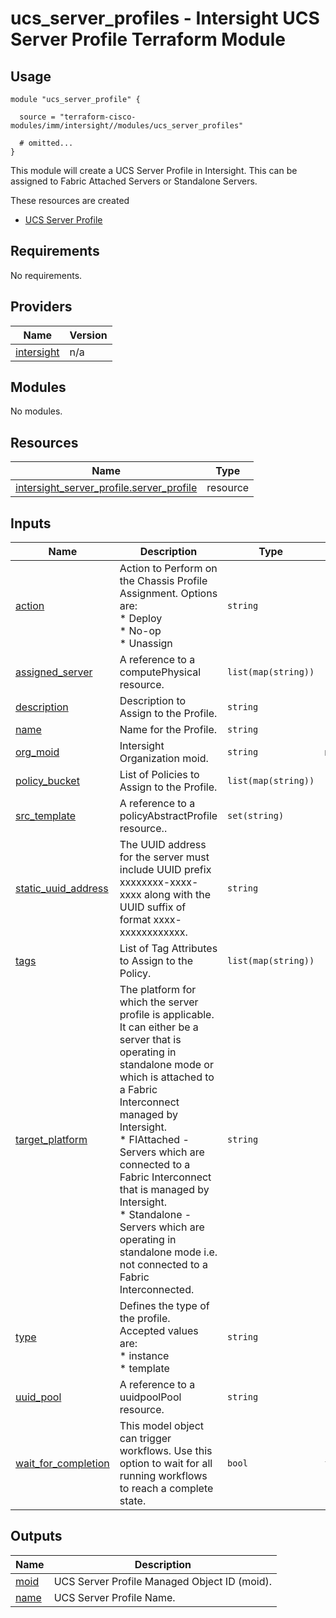 # ucs_server_profiles - Intersight UCS Server Profile Terraform Module

## Usage

```hcl
module "ucs_server_profile" {

  source = "terraform-cisco-modules/imm/intersight//modules/ucs_server_profiles"

  # omitted...
}
```

This module will create a UCS Server Profile in Intersight.  This can be assigned to Fabric Attached Servers or Standalone Servers.  

These resources are created

* [UCS Server Profile](https://registry.terraform.io/providers/CiscoDevNet/intersight/latest/docs/resources/server_profile)

<!-- BEGINNING OF PRE-COMMIT-TERRAFORM DOCS HOOK -->
## Requirements

No requirements.

## Providers

| Name | Version |
|------|---------|
| <a name="provider_intersight"></a> [intersight](#provider\_intersight) | n/a |

## Modules

No modules.

## Resources

| Name | Type |
|------|------|
| [intersight_server_profile.server_profile](https://registry.terraform.io/providers/CiscoDevNet/intersight/latest/docs/resources/server_profile) | resource |

## Inputs

| Name | Description | Type | Default | Required |
|------|-------------|------|---------|:--------:|
| <a name="input_action"></a> [action](#input\_action) | Action to Perform on the Chassis Profile Assignment.  Options are:<br>* Deploy<br>* No-op<br>* Unassign | `string` | `"No-op"` | no |
| <a name="input_assigned_server"></a> [assigned\_server](#input\_assigned\_server) | A reference to a computePhysical resource. | `list(map(string))` | `[]` | no |
| <a name="input_description"></a> [description](#input\_description) | Description to Assign to the Profile. | `string` | `""` | no |
| <a name="input_name"></a> [name](#input\_name) | Name for the Profile. | `string` | `"server_profile"` | no |
| <a name="input_org_moid"></a> [org\_moid](#input\_org\_moid) | Intersight Organization moid. | `string` | n/a | yes |
| <a name="input_policy_bucket"></a> [policy\_bucket](#input\_policy\_bucket) | List of Policies to Assign to the Profile. | `list(map(string))` | `[]` | no |
| <a name="input_src_template"></a> [src\_template](#input\_src\_template) | A reference to a policyAbstractProfile resource.. | `set(string)` | `[]` | no |
| <a name="input_static_uuid_address"></a> [static\_uuid\_address](#input\_static\_uuid\_address) | The UUID address for the server must include UUID prefix xxxxxxxx-xxxx-xxxx along with the UUID suffix of format xxxx-xxxxxxxxxxxx. | `string` | `""` | no |
| <a name="input_tags"></a> [tags](#input\_tags) | List of Tag Attributes to Assign to the Policy. | `list(map(string))` | `[]` | no |
| <a name="input_target_platform"></a> [target\_platform](#input\_target\_platform) | The platform for which the server profile is applicable. It can either be a server that is operating in standalone mode or which is attached to a Fabric Interconnect managed by Intersight.<br>* FIAttached - Servers which are connected to a Fabric Interconnect that is managed by Intersight.<br>* Standalone - Servers which are operating in standalone mode i.e. not connected to a Fabric Interconnected. | `string` | `"FIAttached"` | no |
| <a name="input_type"></a> [type](#input\_type) | Defines the type of the profile. Accepted values are:<br>  * instance<br>  * template | `string` | `"instance"` | no |
| <a name="input_uuid_pool"></a> [uuid\_pool](#input\_uuid\_pool) | A reference to a uuidpoolPool resource. | `string` | `""` | no |
| <a name="input_wait_for_completion"></a> [wait\_for\_completion](#input\_wait\_for\_completion) | This model object can trigger workflows. Use this option to wait for all running workflows to reach a complete state. | `bool` | `false` | no |

## Outputs

| Name | Description |
|------|-------------|
| <a name="output_moid"></a> [moid](#output\_moid) | UCS Server Profile Managed Object ID (moid). |
| <a name="output_name"></a> [name](#output\_name) | UCS Server Profile Name. |
<!-- END OF PRE-COMMIT-TERRAFORM DOCS HOOK -->
